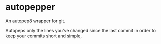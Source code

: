 autopepper
==========

An autopep8 wrapper for git. 

Autopeps only the lines you've changed since the last commit in order to keep your commits short and simple, 



